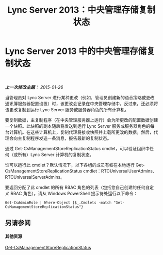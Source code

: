 ﻿---
title: Lync Server 2013：中央管理存储复制状态
TOCTitle: 中央管理存储复制状态
ms:assetid: f514f88d-986b-4e45-b79b-e04a7616c1fe
ms:mtpsurl: https://technet.microsoft.com/zh-cn/library/Dn720926(v=OCS.15)
ms:contentKeyID: 62246698
ms.date: 05/19/2016
mtps_version: v=OCS.15
ms.translationtype: HT
---

# Lync Server 2013 中的中央管理存储复制状态

 

_**上一次修改主题：** 2015-01-26_

当管理员对 Lync Server 进行某种更改（例如，管理员创建新的语音策略或更改通讯簿服务器配置设置）时，该更改会记录在中央管理存储中。反过来，还必须将该更改复制到运行 Lync Server 服务或服务器角色的所有计算机。

要复制数据，主复制程序（在中央管理服务器上运行）会为所更改的配置数据创建一个快照。此快照的副本随后将发送到运行 Lync Server 服务或服务器角色的每台计算机。在这些计算机上，复制代理将接收快照并上载所更改的数据。然后，代理会向主复制程序发送一条消息，报告最新的复制状态。

通过 Get-CsManagementStoreReplicationStatus cmdlet，可以验证组织中任何（或所有）Lync Server 计算机的复制状态。

谁可以运行此 cmdlet？默认情况下，以下各组的成员有权在本地运行 Get-CsManagementStoreReplicationStatus cmdlet：RTCUniversalUserAdmins、RTCUniversalServerAdmins。

要返回分配了此 cmdlet 的所有 RBAC 角色的列表（包括您自己创建的任何自定义 RBAC 角色），请从 Windows PowerShell 提示符处运行以下命令：

    Get-CsAdminRole | Where-Object {$_.Cmdlets -match "Get-CsManagementStoreReplicationStatus"}

## 另请参阅

#### 其他资源

[Get-CsManagementStoreReplicationStatus](https://docs.microsoft.com/en-us/powershell/module/skype/Get-CsManagementStoreReplicationStatus)

